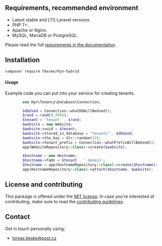 

## Requirements, recommended environment

- Latest stable and LTS Laravel versions.
- PHP 7+.
- Apache or Nginx.
- MySQL, MariaDB or PostgreSQL.

Please read the full [requirements in the documentation](https://tenancy.dev/docs/hyn/5.4/requirements).

## Installation

```bash
composer require tkeske/hyn-hybrid
```

#### Usage

Example code you can put into your service for creating tenants.

```php
        use Hyn\Tenancy\Database\Connection;

        $dbUsed = Connection::whatDbWillBeUsed();
        $rand = rand(0,9999);
        $tenant = 'tenant' . $rand;
        $website = new Website;
        $website->uuid = $tenant;
        $website->stored_in_database = "tenants" . $dbUsed;
        $website->the_key = Str::random(32);
        $website->tenant_prefix = Connection::whatPrefixWillBeUsed();
        app(WebsiteRepository::class)->create($website);

        $hostname = new Hostname;
        $hostname->fqdn = $tenant . '.domain';
        $hostname = app(HostnameRepository::class)->create($hostname);
        app(HostnameRepository::class)->attach($hostname, $website);
```

## License and contributing

This package is offered under the [MIT license](license.md). In case you're interested at
contributing, make sure to read the [contributing guidelines](.github/CONTRIBUTING.md).

## Contact

Get in touch personally using;

- tomas.keske@post.cz